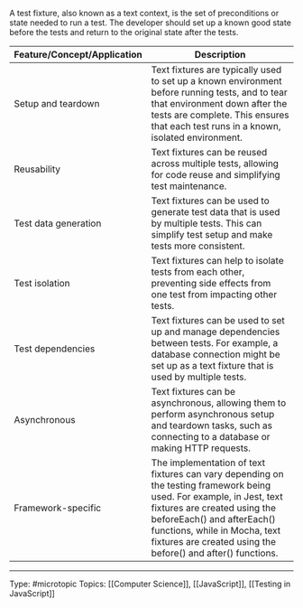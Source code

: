 A test fixture, also known as a text context, is the set of preconditions or state needed to run a test. The developer should set up a known good state before the tests and return to the original state after the tests.

| Feature/Concept/Application | Description                                                                                                                                                                                                                                                                       |
|-----------------------------|-----------------------------------------------------------------------------------------------------------------------------------------------------------------------------------------------------------------------------------------------------------------------------------|
| Setup and teardown          | Text fixtures are typically used to set up a known environment before running tests, and to tear that environment down after the tests are complete. This ensures that each test runs in a known, isolated environment.                                                           |
| Reusability                 | Text fixtures can be reused across multiple tests, allowing for code reuse and simplifying test maintenance.                                                                                                                                                                      |
| Test data generation        | Text fixtures can be used to generate test data that is used by multiple tests. This can simplify test setup and make tests more consistent.                                                                                                                                      |
| Test isolation              | Text fixtures can help to isolate tests from each other, preventing side effects from one test from impacting other tests.                                                                                                                                                        |
| Test dependencies           | Text fixtures can be used to set up and manage dependencies between tests. For example, a database connection might be set up as a text fixture that is used by multiple tests.                                                                                                   |
| Asynchronous                | Text fixtures can be asynchronous, allowing them to perform asynchronous setup and teardown tasks, such as connecting to a database or making HTTP requests.                                                                                                                      |
| Framework-specific          | The implementation of text fixtures can vary depending on the testing framework being used. For example, in Jest, text fixtures are created using the beforeEach() and afterEach() functions, while in Mocha, text fixtures are created using the before() and after() functions. |

___
Type: #microtopic 
Topics: [[Computer Science]], [[JavaScript]], [[Testing in JavaScript]]

